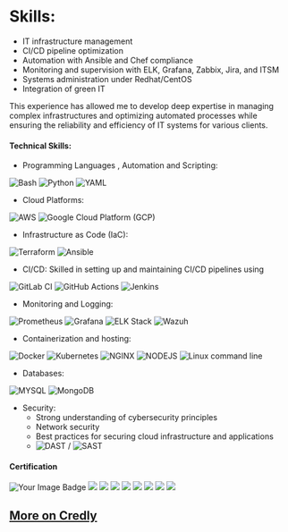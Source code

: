 # Skills:

- IT infrastructure management
- CI/CD pipeline optimization
- Automation with Ansible and Chef compliance
- Monitoring and supervision with ELK, Grafana, Zabbix, Jira, and ITSM
- Systems administration under Redhat/CentOS
- Integration of green IT

This experience has allowed me to develop deep expertise in managing complex infrastructures and optimizing automated processes while ensuring the reliability and efficiency of IT systems for various clients.


#### Technical Skills:
- Programming Languages , Automation and Scripting: 

![Bash](https://img.shields.io/badge/Bash-4EAA25?style=for-the-badge&logo=gnu-bash&logoColor=white)
![Python](https://img.shields.io/badge/Python-3776AB?style=for-the-badge&logo=python&logoColor=white) 
![YAML](https://img.shields.io/badge/YAML-000000?style=for-the-badge&logo=yaml&logoColor=white) 

- Cloud Platforms: 

![AWS](https://img.shields.io/badge/AWS-232F3E?style=for-the-badge&logo=amazon-aws&logoColor=white) 
![Google Cloud Platform (GCP)](https://img.shields.io/badge/GCP-4285F4?style=for-the-badge&logo=google-cloud&logoColor=white)

- Infrastructure as Code (IaC):

![Terraform](https://img.shields.io/badge/Terraform-7B42BC?style=for-the-badge&logo=terraform&logoColor=white)
![Ansible](https://img.shields.io/badge/Ansible-EE0000?style=for-the-badge&logo=ansible&logoColor=white) 

- CI/CD: Skilled in setting up and maintaining CI/CD pipelines using 

![GitLab CI](https://img.shields.io/badge/GitLab-CI-FC6D26?style=for-the-badge&logo=gitlab&logoColor=white) 
![GitHub Actions](https://img.shields.io/badge/GitHub%20Actions-2088FF?style=for-the-badge&logo=github-actions&logoColor=white) 
![Jenkins](https://img.shields.io/badge/Jenkins-D24939?style=for-the-badge&logo=jenkins&logoColor=white)

- Monitoring and Logging: 

![Prometheus](https://img.shields.io/badge/Prometheus-E6522C?style=for-the-badge&logo=prometheus&logoColor=white)
![Grafana](https://img.shields.io/badge/Grafana-F46800?style=for-the-badge&logo=grafana&logoColor=white)
![ELK Stack](https://img.shields.io/badge/ELK-005571?style=for-the-badge&logo=elastic-stack&logoColor=white)
![Wazuh](https://img.shields.io/badge/Wazuh-004680?style=for-the-badge&logo=wazuh&logoColor=white) 



- Containerization and hosting: 

![Docker](https://img.shields.io/badge/Docker-2496ED?style=for-the-badge&logo=docker&logoColor=white)
![Kubernetes](https://img.shields.io/badge/Kubernetes-326CE5?style=for-the-badge&logo=kubernetes&logoColor=white) 
![NGINX](https://img.shields.io/badge/NGINX-009639?style=for-the-badge&logo=nginx&logoColor=white)
![NODEJS](https://img.shields.io/badge/Node.js-43853D?style=for-the-badge&logo=node.js&logoColor=white)
![Linux command line](https://img.shields.io/badge/Linux-FCC624?style=for-the-badge&logo=linux&logoColor=black)

- Databases: 

![MYSQL](https://img.shields.io/badge/MySQL-00000F?style=for-the-badge&logo=mysql&logoColor=white)
![MongoDB](https://img.shields.io/badge/MongoDB-4EA94B?style=for-the-badge&logo=mongodb&logoColor=white)

- Security: 
  - Strong understanding of cybersecurity principles
  - Network security
  - Best practices for securing cloud infrastructure and applications
  - ![DAST](https://img.shields.io/badge/DAST-blue?style=for-the-badge
  ) / ![SAST](https://img.shields.io/badge/SAST-004680?style=for-the-badge&logo=SAST&logoColor=white)

#### Certification 
<img src="https://tryhackme-badges.s3.amazonaws.com/Thr.png" alt="Your Image Badge" />


<img class="badge" src="https://images.credly.com/size/680x680/images/af8c6b4e-fc31-47c4-8dcb-eb7a2065dc5b/I2CS__1_.png">
<img class="badge" src="https://images.credly.com/size/128x128/images/054913b2-e271-49a2-a1a4-9bf1c1f9a404/CyberEssentials.png">
<img class="badge" src="https://images.credly.com/size/128x128/images/eba18772-5ecf-471b-b8af-dda79815b544/image.png">
<img class="badge" src="https://images.credly.com/size/128x128/images/9358115e-ead7-47c2-91e2-165b6a650a1b/image.png">
<img class="badge" src="https://images.credly.com/size/128x128/images/5bf37709-4b69-4cdc-9edc-af7b3370d427/image.png">
<img class="badge" src="https://images.credly.com/size/128x128/images/01c3b0d4-a225-483b-a762-460473658c1a/image.png">
<img class="badge" src="https://images.credly.com/size/128x128/images/80845928-d1f8-4549-ae9d-27676fba897e/image.png">
<img class="badge" src="https://images.credly.com/size/128x128/images/6f135924-7645-4bd2-ab68-3bc0b49c7e27/image.png">

## <a href="https://www.credly.com/users/stephane-duboze"> More on Credly